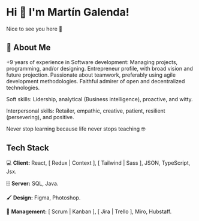 
# Hi 👋 I'm Martín Galenda!

Nice to see you here 🤙



## 🤵 About Me

+9 years of experience in Software development: Managing projects, programming, and/or designing. 
Entrepreneur profile, with broad vision and future projection. Passionate about teamwork, preferably using agile development methodologies.
Faithful admirer of open and decentralized technologies.

Soft skills: Lidership, analytical (Business intelligence), proactive, and witty.

Interpersonal skills: Retailer, empathic, creative, patient, resilient (persevering), and positive. 

Never stop learning because life never stops teaching 🤓


## Tech Stack

💻 **Client:** React, [ Redux | Context ], [ Tailwind | Sass ], JSON, TypeScript, Jsx.

🗄️ **Server:** SQL, Java.

🖌️ **Design:** Figma, Photoshop.

📅 **Management:** [ Scrum | Kanban ], [ Jira | Trello ], Miro, Hubstaff.
